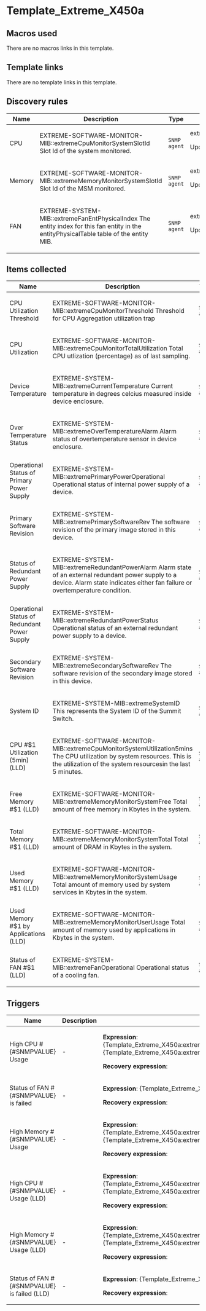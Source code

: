 # Template_Extreme_X450a

## Macros used

There are no macros links in this template.

## Template links

There are no template links in this template.

## Discovery rules

|Name|Description|Type|Key and additional info|
|----|-----------|----|----|
|CPU|<p>EXTREME-SOFTWARE-MONITOR-MIB::extremeCpuMonitorSystemSlotId Slot Id of the system monitored.</p>|`SNMP agent`|extremeCpuMonitorSystemSlotId<p>Update: 300</p>|
|Memory|<p>EXTREME-SOFTWARE-MONITOR-MIB::extremeMemoryMonitorSystemSlotId Slot Id of the MSM monitored.</p>|`SNMP agent`|extremeMemoryMonitorSystemSlotId<p>Update: 300</p>|
|FAN|<p>EXTREME-SYSTEM-MIB::extremeFanEntPhysicalIndex The entity index for this fan entity in the entityPhysicalTable table of the entity MIB.</p>|`SNMP agent`|extremeFanEntPhysicalIndex<p>Update: 300</p>|
## Items collected

|Name|Description|Type|Key and additional info|
|----|-----------|----|----|
|CPU Utilization Threshold|<p>EXTREME-SOFTWARE-MONITOR-MIB::extremeCpuMonitorThreshold Threshold for CPU Aggregation utilization trap</p>|`SNMP agent`|extremeCpuMonitorThreshold<p>Update: 600</p>|
|CPU Utilization|<p>EXTREME-SOFTWARE-MONITOR-MIB::extremeCpuMonitorTotalUtilization Total CPU utlization (percentage) as of last sampling.</p>|`SNMP agent`|extremeCpuMonitorTotalUtilization<p>Update: 60</p>|
|Device Temperature|<p>EXTREME-SYSTEM-MIB::extremeCurrentTemperature Current temperature in degrees celcius measured inside device enclosure.</p>|`SNMP agent`|extremeCurrentTemperature<p>Update: 300</p>|
|Over Temperature Status|<p>EXTREME-SYSTEM-MIB::extremeOverTemperatureAlarm Alarm status of overtemperature sensor in device enclosure.</p>|`SNMP agent`|extremeOverTemperatureAlarm<p>Update: 60</p>|
|Operational Status of Primary Power Supply|<p>EXTREME-SYSTEM-MIB::extremePrimaryPowerOperational Operational status of internal power supply of a device.</p>|`SNMP agent`|extremePrimaryPowerOperational<p>Update: 60</p>|
|Primary Software Revision|<p>EXTREME-SYSTEM-MIB::extremePrimarySoftwareRev The software revision of the primary image stored in this device.</p>|`SNMP agent`|extremePrimarySoftwareRev<p>Update: 86400</p>|
|Status of Redundant Power Supply|<p>EXTREME-SYSTEM-MIB::extremeRedundantPowerAlarm Alarm state of an external redundant power supply to a device. Alarm state indicates either fan failure or overtemperature condition.</p>|`SNMP agent`|extremeRedundantPowerAlarm<p>Update: 60</p>|
|Operational Status of Redundant Power Supply|<p>EXTREME-SYSTEM-MIB::extremeRedundantPowerStatus Operational status of an external redundant power supply to a device.</p>|`SNMP agent`|extremeRedundantPowerStatus<p>Update: 60</p>|
|Secondary Software Revision|<p>EXTREME-SYSTEM-MIB::extremeSecondarySoftwareRev The software revision of the secondary image stored in this device.</p>|`SNMP agent`|extremeSecondarySoftwareRev<p>Update: 86400</p>|
|System ID|<p>EXTREME-SYSTEM-MIB::extremeSystemID This represents the System ID of the Summit Switch.</p>|`SNMP agent`|extremeSystemID<p>Update: 86400</p>|
|CPU #$1 Utilization (5min) (LLD)|<p>EXTREME-SOFTWARE-MONITOR-MIB::extremeCpuMonitorSystemUtilization5mins The CPU utilization by system resources. This is the utilization of the system resourcesin the last 5 minutes.</p>|`SNMP agent`|extremeCpuMonitorSystemUtilization5mins[{#SNMPINDEX}]<p>Update: 300</p>|
|Free Memory #$1 (LLD)|<p>EXTREME-SOFTWARE-MONITOR-MIB::extremeMemoryMonitorSystemFree Total amount of free memory in Kbytes in the system.</p>|`SNMP agent`|extremeMemoryMonitorSystemFree[{#SNMPVALUE}]<p>Update: 60</p>|
|Total Memory #$1 (LLD)|<p>EXTREME-SOFTWARE-MONITOR-MIB::extremeMemoryMonitorSystemTotal Total amount of DRAM in Kbytes in the system.</p>|`SNMP agent`|extremeMemoryMonitorSystemTotal[{#SNMPVALUE}]<p>Update: 3600</p>|
|Used Memory #$1 (LLD)|<p>EXTREME-SOFTWARE-MONITOR-MIB::extremeMemoryMonitorSystemUsage Total amount of memory used by system services in Kbytes in the system.</p>|`SNMP agent`|extremeMemoryMonitorSystemUsage[{#SNMPVALUE}]<p>Update: 60</p>|
|Used Memory #$1 by Applications (LLD)|<p>EXTREME-SOFTWARE-MONITOR-MIB::extremeMemoryMonitorUserUsage Total amount of memory used by applications in Kbytes in the system.</p>|`SNMP agent`|extremeMemoryMonitorUserUsage[{#SNMPVALUE}]<p>Update: 300</p>|
|Status of FAN #$1 (LLD)|<p>EXTREME-SYSTEM-MIB::extremeFanOperational Operational status of a cooling fan.</p>|`SNMP agent`|extremeFanOperational[{#SNMPVALUE}]<p>Update: 30</p>|
## Triggers

|Name|Description|Expression|Priority|
|----|-----------|----------|--------|
|High CPU #{#SNMPVALUE} Usage|<p>-</p>|<p>**Expression**: {Template_Extreme_X450a:extremeCpuMonitorSystemUtilization5mins[{#SNMPINDEX}].last()}>={Template_Extreme_X450a:extremeCpuMonitorThreshold.last()}</p><p>**Recovery expression**: </p>|average|
|Status of FAN #{#SNMPVALUE} is failed|<p>-</p>|<p>**Expression**: {Template_Extreme_X450a:extremeFanOperational[{#SNMPVALUE}].last()}=2</p><p>**Recovery expression**: </p>|average|
|High Memory #{#SNMPVALUE} Usage|<p>-</p>|<p>**Expression**: {Template_Extreme_X450a:extremeMemoryMonitorSystemFree[{#SNMPVALUE}].last()}<={Template_Extreme_X450a:extremeMemoryMonitorSystemTotal[{#SNMPVALUE}].last()}*0.05</p><p>**Recovery expression**: </p>|average|
|High CPU #{#SNMPVALUE} Usage (LLD)|<p>-</p>|<p>**Expression**: {Template_Extreme_X450a:extremeCpuMonitorSystemUtilization5mins[{#SNMPINDEX}].last()}>={Template_Extreme_X450a:extremeCpuMonitorThreshold.last()}</p><p>**Recovery expression**: </p>|average|
|High Memory #{#SNMPVALUE} Usage (LLD)|<p>-</p>|<p>**Expression**: {Template_Extreme_X450a:extremeMemoryMonitorSystemFree[{#SNMPVALUE}].last()}<={Template_Extreme_X450a:extremeMemoryMonitorSystemTotal[{#SNMPVALUE}].last()}*0.05</p><p>**Recovery expression**: </p>|average|
|Status of FAN #{#SNMPVALUE} is failed (LLD)|<p>-</p>|<p>**Expression**: {Template_Extreme_X450a:extremeFanOperational[{#SNMPVALUE}].last()}=2</p><p>**Recovery expression**: </p>|average|
